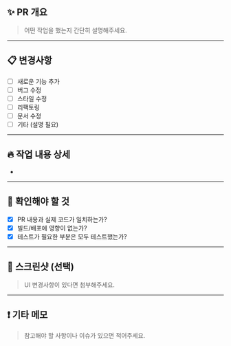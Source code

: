 ## ✨ PR 개요

> 어떤 작업을 했는지 간단히 설명해주세요.

---

## 📋 변경사항

- [ ] 새로운 기능 추가
- [ ] 버그 수정
- [ ] 스타일 수정
- [ ] 리팩토링
- [ ] 문서 수정
- [ ] 기타 (설명 필요)

---

## 🔥 작업 내용 상세

- 

---

## 🎯 확인해야 할 것

- [x] PR 내용과 실제 코드가 일치하는가?
- [x] 빌드/배포에 영향이 없는가?
- [x] 테스트가 필요한 부분은 모두 테스트했는가?

---

## 📸 스크린샷 (선택)

> UI 변경사항이 있다면 첨부해주세요.

---

## ❗️ 기타 메모

> 참고해야 할 사항이나 이슈가 있으면 적어주세요.
